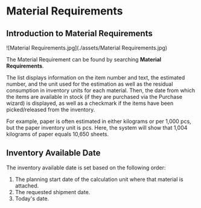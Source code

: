 # Material Requirements


## Introduction to Material Requirements

![Material Requirements.jpg](./assets/Material Requirements.jpg)

The Material Requirement can be found by searching **Material Requirements**.

The list displays information on the item number and text, the estimated number, and the unit used for the estimation as well as the residual consumption in inventory units for each material. Then, the date from which the items are available in stock (if they are purchased via the Purchase wizard) is displayed, as well as a checkmark if the items have been picked/released from the inventory.

For example, paper is often estimated in either kilograms or per 1,000 pcs, but the paper inventory unit is pcs. Here, the system will show that 1,004 kilograms of paper equals 10,650 sheets.

## Inventory Available Date

The inventory available date is set based on the following order:

1. The planning start date of the calculation unit where that material is attached.
2. The requested shipment date.
3. Today's date.
